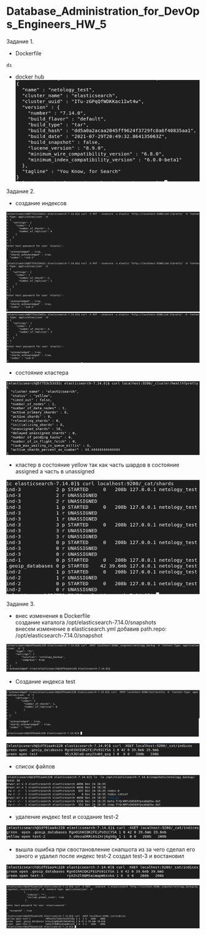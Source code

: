 # Database_Administration_for_DevOps_Engineers_HW_5

Задание 1.

- Dockerfile                     
```
ds
```                       
- docker hub                  
  ![](https://github.com/dAmp1r/Database_Administration_for_DevOps_Engineers_HW_5/blob/main/11.png)     

Задание 2.

- создание индексов
        
![](https://github.com/dAmp1r/Database_Administration_for_DevOps_Engineers_HW_5/blob/main/21.png)                                   
![](https://github.com/dAmp1r/Database_Administration_for_DevOps_Engineers_HW_5/blob/main/22.png)     

- состояние кластера
  
![](https://github.com/dAmp1r/Database_Administration_for_DevOps_Engineers_HW_5/blob/main/23.png)    

- кластер в состояние yellow так как часть шардов в состояние assigned а часть в unassigned

![](https://github.com/dAmp1r/Database_Administration_for_DevOps_Engineers_HW_5/blob/main/24.png)

Задание 3.

- внес изменения в Dockerfile               
создание каталога  /opt/elasticsearch-7.14.0/snapshots             
внесем изменение в elasticsearch.yml добавив path.repo: /opt/elasticsearch-7.14.0/snapshot            

![](https://github.com/dAmp1r/Database_Administration_for_DevOps_Engineers_HW_5/blob/main/31.png)     

- Создание индекса test
  
![](https://github.com/dAmp1r/Database_Administration_for_DevOps_Engineers_HW_5/blob/main/32.png)

![](https://github.com/dAmp1r/Database_Administration_for_DevOps_Engineers_HW_5/blob/main/index%20test.png)

- список файлов
  
![](https://github.com/dAmp1r/Database_Administration_for_DevOps_Engineers_HW_5/blob/main/33.png)

- удаление индекс test и создание test-2
  
![](https://github.com/dAmp1r/Database_Administration_for_DevOps_Engineers_HW_5/blob/main/index%20test-2.png)

- вышла ошибка при свостановление снапшота из за чего сделал его заного и удалил после индекс test-2 создал test-3 и востановил
  
![](https://github.com/dAmp1r/Database_Administration_for_DevOps_Engineers_HW_5/blob/main/index%20test-3.png)

![](https://github.com/dAmp1r/Database_Administration_for_DevOps_Engineers_HW_5/blob/main/34.png)
